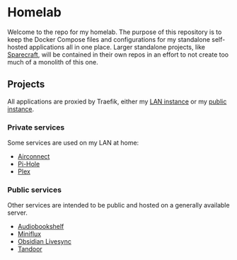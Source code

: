 # Homelab

Welcome to the repo for my homelab. The purpose of this repository is to keep the Docker Compose files and configurations for my standalone self-hosted applications all in one place. Larger standalone projects, like [Sparecraft](https://docs.sparecraft.net/), will be contained in their own repos in an effort to not create too much of a monolith of this one.

## Projects

All applications are proxied by Traefik, either my [LAN instance](/traefik/lan/) or my [public instance](/traefik/cloud/).

### Private services

Some services are used on my LAN at home:

- [Airconnect](/airconnect/)
- [Pi-Hole](/pihole/)
- [Plex](/plex/)

### Public services

Other services are intended to be public and hosted on a generally available server.

- [Audiobookshelf](/audiobookshelf/)
- [Miniflux](/miniflux/)
- [Obsidian Livesync](/obsidian-livesync/)
- [Tandoor](/tandoor/)
